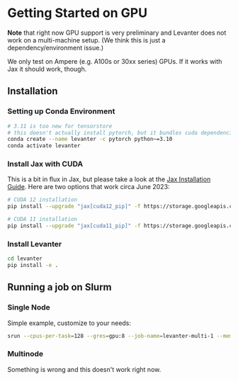 # Getting Started on GPU

**Note** that right now GPU support is very preliminary and Levanter does not work on a multi-machine setup. (We think this is just a dependency/environment issue.)

We only test on Ampere (e.g. A100s or 30xx series)  GPUs. If it works with Jax it should work, though.

## Installation
### Setting up Conda Environment
```bash
# 3.11 is too new for tensorstore
# this doesn't actually install pytorch, but it bundles cuda dependencies nicely
conda create --name levanter -c pytorch python~=3.10
conda activate levanter
```
### Install Jax with CUDA

This is a bit in flux in Jax, but please take a look at the [Jax Installation Guide](https://github.com/google/jax#pip-installation-gpu-cuda-installed-via-pip-easier). Here are two options that work circa June 2023:

```bash
# CUDA 12 installation
pip install --upgrade "jax[cuda12_pip]" -f https://storage.googleapis.com/jax-releases/jax_cuda_releases.html

# CUDA 11 installation
pip install --upgrade "jax[cuda11_pip]" -f https://storage.googleapis.com/jax-releases/jax_cuda_releases.html
```

### Install Levanter

```bash
cd levanter
pip install -e .
```

## Running a job on Slurm

### Single Node

Simple example, customize to your needs:

```bash
srun --cpus-per-task=128 --gres=gpu:8 --job-name=levanter-multi-1 --mem=1000G --nodelist=sphinx7 --open-mode=append --partition=sphinx --time=14-0 ~/src/levanter/scripts/run-slurm.sh python src/levanter/main/train_lm.py --config_path config/gpt2_small.yaml
```

### Multinode

Something is wrong and this doesn't work right now.

